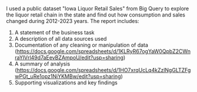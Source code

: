 I used a public dataset "Iowa Liquor Retail Sales" from Big Query to explore the liquor retail chain in the state and find out how consumption and sales changed during 2012-2023 years.
The report includes:
1. A statement of the business task
2. A description of all data sources used
3. Documentation of any cleaning or manipulation of data (https://docs.google.com/spreadsheets/d/1KLRyR67ogYaW0QpbZ2CWnraYlVrl49d7aEevBZAmpoU/edit?usp=sharing)
4. A summary of analysis (https://docs.google.com/spreadsheets/d/1HO7xrqUcLq4kZzlNgGLTZFgwPGt_uRe1opz1NiYKMBw/edit?usp=sharing)
5. Supporting visualizations and key findings
